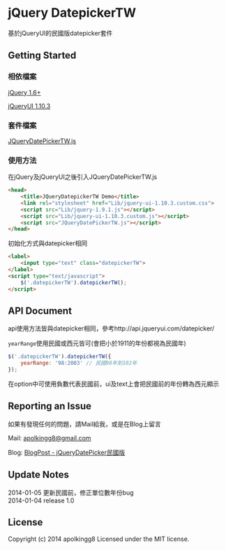 jQuery DatepickerTW
================================

基於jQueryUI的民國版datepicker套件

## Getting Started

### 相依檔案

[jQuery 1.6+](http://jquery.com)

[jQueryUI 1.10.3](http://jqueryui.com)

### 套件檔案

[JQueryDatePickerTW.js](https://github.com/apolkingg8/JQueryDatePickerTW/blob/master/JQueryDatePickerTW.js)

### 使用方法

在jQuery及jQueryUI之後引入JQueryDatePickerTW.js

```html
<head>
    <title>JQueryDatepickerTW Demo</title>
    <link rel="stylesheet" href="Lib/jquery-ui-1.10.3.custom.css">
    <script src="Lib/jquery-1.9.1.js"></script>
    <script src="Lib/jquery-ui-1.10.3.custom.js"></script>
    <script src="JQueryDatePickerTW.js"></script>
</head>
```

初始化方式與datepicker相同

```html
<label>
    <input type="text" class="datepickerTW">
</label>
<script type="text/javascript">
    $('.datepickerTW').datepickerTW();
</script>
```

## API Document

api使用方法皆與datepicker相同，參考http://api.jqueryui.com/datepicker/

`yearRange`使用民國或西元皆可(會把小於1911的年份都視為民國年)
```js
$('.datepickerTW').datepickerTW({
    yearRange: '98:2003' // 民國98年到102年
});
```

在option中可使用負數代表民國前，ui及text上會把民國前的年份轉為西元顯示

## Reporting an Issue

如果有發現任何的問題，請Mail給我，或是在Blog上留言

Mail: apolkingg8@gmail.com

Blog: [BlogPost - jQueryDatePicker民國版](http://apolkingg8.logdown.com/posts/173178-jquerydatepicker-republic-of-china)

## Update Notes

2014-01-05 更新民國前，修正單位數年份bug   
2014-01-04 release 1.0

## License

Copyright (c) 2014 apolkingg8
Licensed under the MIT license.
